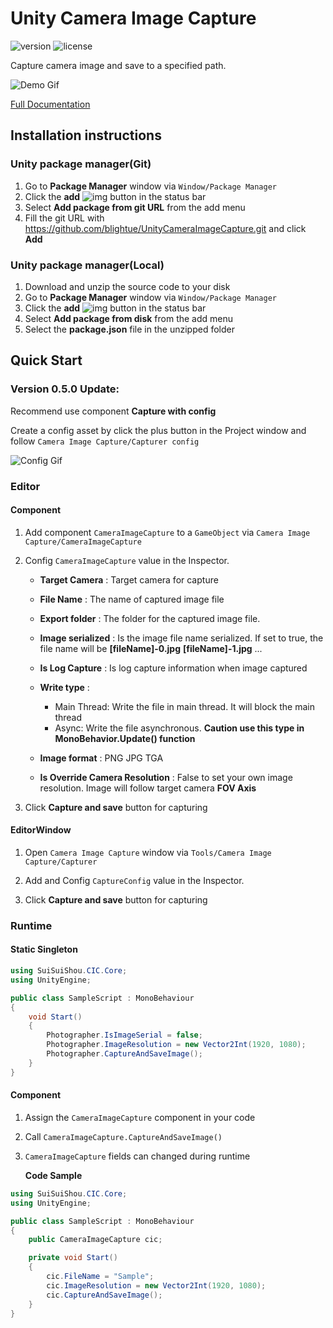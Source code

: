 # Unity Camera Image Capture

![version](https://badgen.net/badge/version/0.6.5/orange) ![license](https://badgen.net/github/license/blightue/unitycameraImagecapture)

Capture camera image and save to a specified path.

![Demo Gif](https://i.niupic.com/images/2023/02/08/ajOY.gif)

[Full Documentation](https://blightue.github.io/CameraImageCapture)

## Installation instructions

### Unity package manager(Git)

1. Go to **Package Manager** window via `Window/Package Manager`
2. Click the **add** ![img](https://docs.unity3d.com/uploads/Main/iconAdd.png) button in the status bar
3. Select **Add package from git URL** from the add menu
4. Fill the git URL with https://github.com/blightue/UnityCameraImageCapture.git and click **Add**

### Unity package manager(Local)

1. Download and unzip the source code to your disk
2. Go to **Package Manager** window via `Window/Package Manager`
3. Click the **add** ![img](https://docs.unity3d.com/uploads/Main/iconAdd.png) button in the status bar
4. Select **Add package from disk** from the add menu
5. Select the **package.json** file in the unzipped folder

## Quick Start

### Version 0.5.0 Update: 

Recommend use component **Capture with config**

Create a config asset by click the plus button in the Project window and follow `Camera Image Capture/Capturer config`

![Config Gif](https://i.niupic.com/images/2023/02/08/ajOZ.gif)

### Editor

#### Component

1. Add component `CameraImageCapture` to a `GameObject` via `Camera Image Capture/CameraImageCapture`

2. Config `CameraImageCapture` value in the Inspector.

   - **Target Camera** : Target camera for capture
   - **File Name** : The name of captured image file
   - **Export folder** : The folder for the captured image file.
   - **Image serialized** : Is the image file name serialized. If set to true, the file name will be **[fileName]-0.jpg** **[fileName]-1.jpg** ...
   - **Is Log Capture** : Is log capture information when image captured
   - **Write type** :
     - Main Thread: Write the file in main thread. It will block the main thread
     - Async: Write the file asynchronous. **Caution use this type in MonoBehavior.Update() function**

   - **Image format** : PNG JPG TGA
   - **Is Override Camera Resolution** : False to set your own image resolution. Image will follow target camera **FOV Axis**

3. Click **Capture and save** button for capturing

#### EditorWindow

1. Open `Camera Image Capture` window via `Tools/Camera Image Capture/Capturer`

2. Add and Config `CaptureConfig` value in the Inspector.

3. Click **Capture and save** button for capturing

### Runtime

#### Static Singleton

```c#
using SuiSuiShou.CIC.Core;
using UnityEngine;

public class SampleScript : MonoBehaviour
{
    void Start()
    {
        Photographer.IsImageSerial = false;
        Photographer.ImageResolution = new Vector2Int(1920, 1080);
        Photographer.CaptureAndSaveImage();
    }
}
```

#### Component

1. Assign the `CameraImageCapture` component  in your code

2. Call `CameraImageCapture.CaptureAndSaveImage()` 

3. `CameraImageCapture` fields can changed during runtime

   **Code Sample**

```c#
using SuiSuiShou.CIC.Core;
using UnityEngine;

public class SampleScript : MonoBehaviour
{
    public CameraImageCapture cic;

    private void Start()
    {
        cic.FileName = "Sample";
        cic.ImageResolution = new Vector2Int(1920, 1080);
        cic.CaptureAndSaveImage();
    }
}
```
